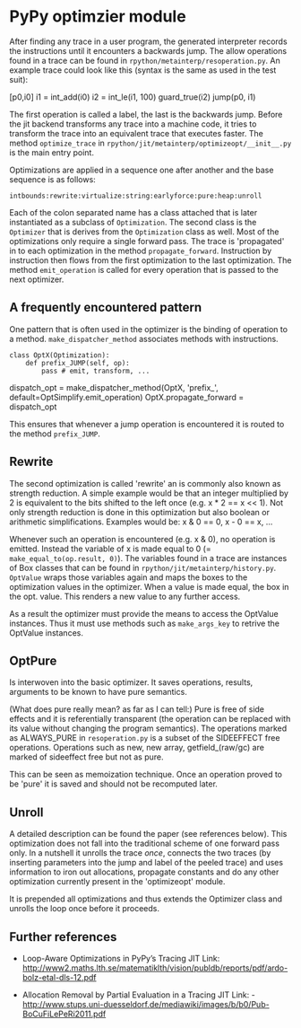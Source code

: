 PyPy optimzier module
===

After finding any trace in a user program, the generated interpreter records the instructions until it encounters a backwards jump. The allow operations found in a trace can be found in `rpython/metainterp/resoperation.py`. An example trace could look like this (syntax is the same as used in the test suit):

   [p0,i0]
   i1 = int_add(i0)
   i2 = int_le(i1, 100)
   guard_true(i2)
   jump(p0, i1)

The first operation is called a label, the last is the backwards jump. Before the jit backend transforms any trace into a machine code, it tries to transform the trace into an equivalent trace that executes faster. The method `optimize_trace` in `rpython/jit/metainterp/optimizeopt/__init__.py` is the main entry point.

Optimizations are applied in a sequence one after another and the base sequence is as follows:

    intbounds:rewrite:virtualize:string:earlyforce:pure:heap:unroll

Each of the colon separated name has a class attached that is later instantiated as a subclass of `Optimization`. The second class is the `Optimizer` that is derives from the `Optimization` class as well. Most of the optimizations only require a single forward pass. The trace is 'propagated' in to each optimization in the method `propagate_forward`. Instruction by instruction then flows from the first optimization to the last optimization. The method `emit_operation` is called for every operation that is passed to the next optimizer.

A frequently encountered pattern
---

One pattern that is often used in the optimizer is the binding of operation to a method. `make_dispatcher_method` associates methods with instructions.

    class OptX(Optimization):
        def prefix_JUMP(self, op):
            pass # emit, transform, ...

   dispatch_opt = make_dispatcher_method(OptX, 'prefix_', default=OptSimplify.emit_operation)
   OptX.propagate_forward = dispatch_opt
   

This ensures that whenever a jump operation is encountered it is routed to the method `prefix_JUMP`.

Rewrite
---

The second optimization is called 'rewrite' an is commonly also known as strength reduction. A simple example would be that an integer multiplied by 2 is equivalent to the bits shifted to the left once (e.g. x * 2 == x << 1). Not only strength reduction is done in this optimization but also boolean or arithmetic simplifications. Examples would be: x & 0 == 0, x - 0 == x, ... 

Whenever such an operation is encountered (e.g. x & 0), no operation is emitted. Instead the variable of x is made equal to 0 (= `make_equal_to(op.result, 0)`). The variables found in a trace are instances of Box classes that can be found in `rpython/jit/metainterp/history.py`. `OptValue` wraps those variables again and maps the boxes to the optimization values in the optimizer. When a value is made equal, the box in the opt. value. This renders a new value to any further access.

As a result the optimizer must provide the means to access the OptValue instances. Thus it must use methods such as `make_args_key` to retrive the OptValue instances.

OptPure
---

Is interwoven into the basic optimizer. It saves operations, results, arguments to be known to have pure semantics.

(What does pure really mean? as far as I can tell:) Pure is free of side effects and it is referentially transparent (the operation can be replaced with its value without changing the program semantics). The operations marked as ALWAYS_PURE in `resoperation.py` is a subset of the SIDEEFFECT free operations. Operations such as new, new array, getfield_(raw/gc) are marked of sideeffect free but not as pure.

This can be seen as memoization technique. Once an operation proved to be 'pure' it is saved and should not be recomputed later.

Unroll
---

A detailed description can be found the paper (see references below). This optimization does not fall into the traditional scheme of one forward pass only. In a nutshell it unrolls the trace _once_, connects the two traces (by inserting parameters into the jump and label of the peeled trace) and uses information to iron out allocations, propagate constants and do any other optimization currently present in the 'optimizeopt' module.

It is prepended all optimizations and thus extends the Optimizer class and unrolls the loop once before it proceeds.

Further references
---

* Loop-Aware Optimizations in PyPy’s Tracing JIT
  Link: http://www2.maths.lth.se/matematiklth/vision/publdb/reports/pdf/ardo-bolz-etal-dls-12.pdf

* Allocation Removal by Partial Evaluation in a Tracing JIT
  Link: - http://www.stups.uni-duesseldorf.de/mediawiki/images/b/b0/Pub-BoCuFiLePeRi2011.pdf
